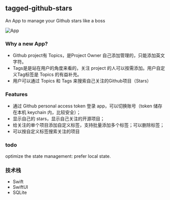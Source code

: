 ## tagged-github-stars
An App to manage your Github stars like a boss

![App](https://user-images.githubusercontent.com/112451/85295113-106e0900-b4d2-11ea-97d4-b368d9275754.png)


### Why a new App?
- Github project有 Topics，是Project Owner 自己添加管理的，只能添加英文字符。
- Tags是是站在用户的角度来看的，关注 project 的人可以按需添加。用户自定义Tag标签是 Topics 的有益补充。
- 用户可以通过 Topics 和 Tags 来搜索自己关注的Github项目（Stars）

### Features
- 通过 Github personal access token 登录 app，可以切换账号（token 储存在本机 keychain 内，比较安全）；
- 显示自己的 stars，显示自己关注的开源项目；
- 给关注的单个项目添加自定义标签，支持批量添加多个标签；可以删除标签；
- 可以按自定义标签搜索关注的项目

### todo
optimize the state management: prefer local state. 

### 技术栈
- Swift
- SwiftUI
- SQLite
